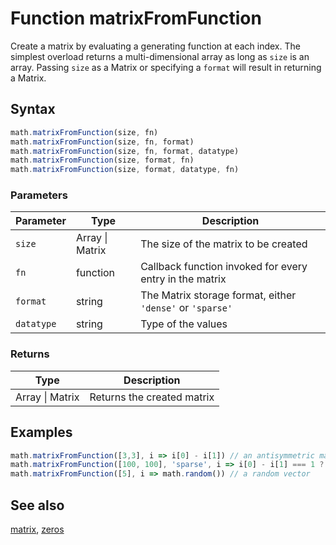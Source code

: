 <!-- Note: This file is automatically generated from source code comments. Changes made in this file will be overridden. -->

# Function matrixFromFunction

Create a matrix by evaluating a generating function at each index.
The simplest overload returns a multi-dimensional array as long as `size` is an array.
Passing `size` as a Matrix or specifying a `format` will result in returning a Matrix.


## Syntax

```js
math.matrixFromFunction(size, fn)
math.matrixFromFunction(size, fn, format)
math.matrixFromFunction(size, fn, format, datatype)
math.matrixFromFunction(size, format, fn)
math.matrixFromFunction(size, format, datatype, fn)
```

### Parameters

Parameter | Type | Description
--------- | ---- | -----------
`size` | Array &#124; Matrix | The size of the matrix to be created
`fn` | function | Callback function invoked for every entry in the matrix
`format` | string | The Matrix storage format, either `'dense'` or `'sparse'`
`datatype` | string | Type of the values

### Returns

Type | Description
---- | -----------
Array &#124; Matrix | Returns the created matrix


## Examples

```js
math.matrixFromFunction([3,3], i => i[0] - i[1]) // an antisymmetric matrix
math.matrixFromFunction([100, 100], 'sparse', i => i[0] - i[1] === 1 ? 4 : 0) // a sparse subdiagonal matrix
math.matrixFromFunction([5], i => math.random()) // a random vector
```


## See also

[matrix](matrix.md),
[zeros](zeros.md)
